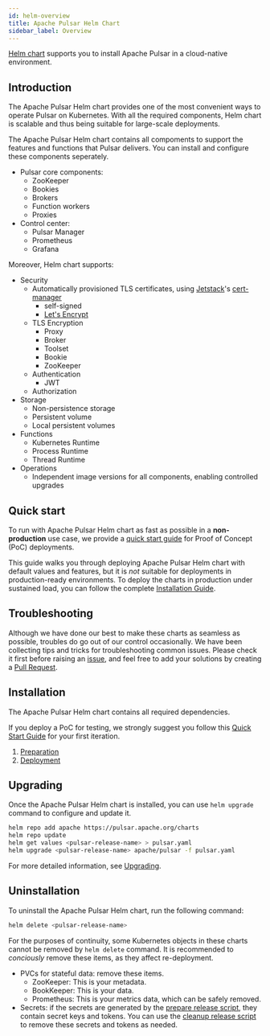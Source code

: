 ```yaml
---
id: helm-overview
title: Apache Pulsar Helm Chart
sidebar_label: Overview
---
```


[Helm chart](https://github.com/apache/pulsar-helm-chart) supports you to install Apache Pulsar in a cloud-native environment.

## Introduction

The Apache Pulsar Helm chart provides one of the most convenient ways to operate Pulsar on Kubernetes. With all the required components, Helm chart is scalable and thus being suitable for large-scale deployments.

The Apache Pulsar Helm chart contains all compoments to support the features and functions that Pulsar delivers. You can install and configure these components seperately.

- Pulsar core components:
    - ZooKeeper
    - Bookies
    - Brokers
    - Function workers
    - Proxies
- Control center:
    - Pulsar Manager
    - Prometheus
    - Grafana

Moreover, Helm chart supports:

- Security
    - Automatically provisioned TLS certificates, using [Jetstack](https://www.jetstack.io/)'s [cert-manager](https://cert-manager.io/docs/)
        - self-signed
        - [Let's Encrypt](https://letsencrypt.org/)
    - TLS Encryption
        - Proxy
        - Broker
        - Toolset
        - Bookie
        - ZooKeeper
    - Authentication
        - JWT
    - Authorization
- Storage
    - Non-persistence storage
    - Persistent volume
    - Local persistent volumes
- Functions
    - Kubernetes Runtime
    - Process Runtime
    - Thread Runtime
- Operations
    - Independent image versions for all components, enabling controlled upgrades

## Quick start

To run with Apache Pulsar Helm chart as fast as possible in a **non-production** use case, we provide a [quick start guide](getting-started-helm.md) for Proof of Concept (PoC) deployments.

This guide walks you through deploying Apache Pulsar Helm chart with default values and features, but it is *not* suitable for deployments in production-ready environments. To deploy the charts in production under sustained load, you can follow the complete [Installation Guide](helm-install.md).

## Troubleshooting

Although we have done our best to make these charts as seamless as possible, troubles do go out of our control occasionally. We have been collecting tips and tricks for troubleshooting common issues. Please check it first before raising an [issue](https://github.com/apache/pulsar/issues/new/choose), and feel free to add your solutions by creating a [Pull Request](https://github.com/apache/pulsar/compare).

## Installation

The Apache Pulsar Helm chart contains all required dependencies.

If you deploy a PoC for testing, we strongly suggest you follow this [Quick Start Guide](getting-started-helm.md) for your first iteration.

1. [Preparation](helm-prepare.md)
2. [Deployment](helm-deploy.md)

## Upgrading

Once the Apache Pulsar Helm chart is installed, you can use `helm upgrade` command to configure and update it.

```bash
helm repo add apache https://pulsar.apache.org/charts
helm repo update
helm get values <pulsar-release-name> > pulsar.yaml
helm upgrade <pulsar-release-name> apache/pulsar -f pulsar.yaml
```

For more detailed information, see [Upgrading](helm-upgrade.md).

## Uninstallation

To uninstall the Apache Pulsar Helm chart, run the following command:

```bash
helm delete <pulsar-release-name>
```

For the purposes of continuity, some Kubernetes objects in these charts cannot be removed by `helm delete` command. It is recommended to *conciously* remove these items, as they affect re-deployment.

* PVCs for stateful data: remove these items.
    - ZooKeeper: This is your metadata.
    - BookKeeper: This is your data.
    - Prometheus: This is your metrics data, which can be safely removed.
* Secrets: if the secrets are generated by the [prepare release script](https://github.com/apache/pulsar-helm-chart/blob/master/scripts/pulsar/prepare_helm_release.sh), they contain secret keys and tokens. You can use the [cleanup release script](https://github.com/apache/pulsar-helm-chart/blob/master/scripts/pulsar/cleanup_helm_release.sh) to remove these secrets and tokens as needed.
